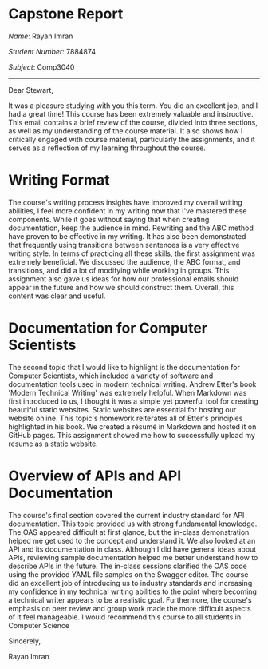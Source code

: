 # Capstone Report

*Name*: Rayan Imran

*Student Number*: 7884874

*Subject*: Comp3040

---
Dear Stewart,

It was a pleasure studying with you this term. You did an excellent job, and I had a great time! This course has been extremely valuable and instructive. This email contains a brief review of the course, divided into three sections, as well as my understanding of the course material. It also shows how I critically engaged with course material, particularly the assignments, and it serves as a reflection of my learning throughout the course. 

# Writing Format

The course's writing process insights have improved my overall writing abilities, I feel more confident in my writing now that I've mastered these components. While it goes without saying that when creating documentation, keep the audience in mind. Rewriting and the ABC method have proven to be effective in my writing. It has also been demonstrated that frequently using transitions between sentences is a very effective writing style. In terms of practicing all these skills, the first assignment was extremely beneficial. We discussed the audience, the ABC format, and transitions, and did a lot of modifying while working in groups. This assignment also gave us ideas for how our professional emails should appear in the future and how we should construct them. Overall, this content was clear and useful.

# Documentation for Computer Scientists

The second topic that I would like to highlight is the documentation for Computer Scientists, which included a variety of software and documentation tools used in modern technical writing. Andrew Etter's book 'Modern Technical Writing' was extremely helpful. When Markdown was first introduced to us, I thought it was a simple yet powerful tool for creating beautiful static websites. Static websites are essential for hosting our website online. This topic's homework reiterates all of Etter's principles highlighted in his book. We created a résumé in Markdown and hosted it on GitHub pages. This assignment showed me how to successfully upload my resume as a static website. 

# Overview of APIs and API Documentation

The course's final section covered the current industry standard for API documentation. This topic provided us with strong fundamental knowledge. The OAS appeared difficult at first glance, but the in-class demonstration helped me get used to the concept and understand it. We also looked at an API and its documentation in class. Although I did have general ideas about APIs, reviewing sample documentation helped me better understand how to describe APIs in the future. The in-class sessions clarified the OAS code using the provided YAML file samples on the Swagger editor. The course did an excellent job of introducing us to industry standards and increasing my confidence in my technical writing abilities to the point where becoming a technical writer appears to be a realistic goal. Furthermore, the course's emphasis on peer review and group work made the more difficult aspects of it feel manageable. I would recommend this course to all students in Computer Science 

Sincerely,

Rayan Imran


